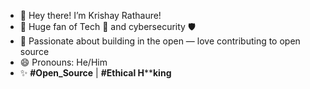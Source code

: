 - 👋 Hey there! I’m Krishay Rathaure!
- 👀 Huge fan of Tech 🔬 and cybersecurity 🛡️
- 🚀 Passionate about building in the open — love contributing to open source
- 😄 Pronouns: He/Him
- ✨ **#Open_Source** | **#Ethical H******king**

<!---
Quanmat/Quanmat is a ✨ special ✨ repository because its `README.md` (this file) appears on your GitHub profile.
You can click the Preview link to take a look at your changes.
--->

